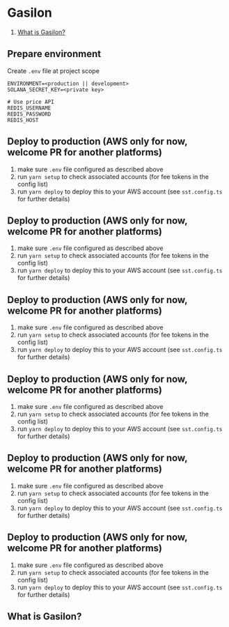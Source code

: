 # Gasilon

1. [What is Gasilon?](#what-is-gasilon)



## Prepare environment

Create `.env` file at project scope

```
ENVIRONMENT=<production || development>
SOLANA_SECRET_KEY=<private key>

# Use price API
REDIS_USERNAME
REDIS_PASSWORD
REDIS_HOST
```

## Deploy to production (AWS only for now, welcome PR for another platforms)
1. make sure `.env` file configured as described above
2. run `yarn setup` to check associated accounts (for fee tokens in the config list)
3. run `yarn deploy` to deploy this to your AWS account (see `sst.config.ts` for further details)

## Deploy to production (AWS only for now, welcome PR for another platforms)
1. make sure `.env` file configured as described above
2. run `yarn setup` to check associated accounts (for fee tokens in the config list)
3. run `yarn deploy` to deploy this to your AWS account (see `sst.config.ts` for further details)


## Deploy to production (AWS only for now, welcome PR for another platforms)
1. make sure `.env` file configured as described above
2. run `yarn setup` to check associated accounts (for fee tokens in the config list)
3. run `yarn deploy` to deploy this to your AWS account (see `sst.config.ts` for further details)

## Deploy to production (AWS only for now, welcome PR for another platforms)
1. make sure `.env` file configured as described above
2. run `yarn setup` to check associated accounts (for fee tokens in the config list)
3. run `yarn deploy` to deploy this to your AWS account (see `sst.config.ts` for further details)

## Deploy to production (AWS only for now, welcome PR for another platforms)
1. make sure `.env` file configured as described above
2. run `yarn setup` to check associated accounts (for fee tokens in the config list)
3. run `yarn deploy` to deploy this to your AWS account (see `sst.config.ts` for further details)

## Deploy to production (AWS only for now, welcome PR for another platforms)
1. make sure `.env` file configured as described above
2. run `yarn setup` to check associated accounts (for fee tokens in the config list)
3. run `yarn deploy` to deploy this to your AWS account (see `sst.config.ts` for further details)


## What is Gasilon?
